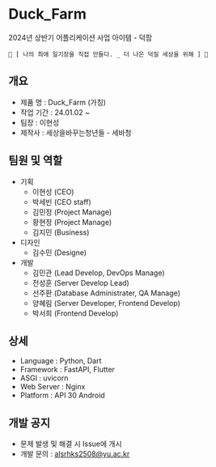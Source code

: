 # Duck_Farm
2024년 상반기 어플리케이션 사업 아이템 - 덕팜

    🌻 [ 나의 최애 일기장을 직접 만들다. _ 더 나은 덕질 세상을 위해 ] 🌻   


## 개요
 - 제품 명 : Duck_Farm (가칭)
 - 작업 기간 : 24.01.02 ~ 
 - 팀장 : 이현성
 - 제작사 : 세상을바꾸는청년들 - 세바청
  
## 팀원 및 역할
  + 기획
    + 이현성 (CEO)
    + 박세빈 (CEO staff)
    + 김민정 (Project Manage)
    + 황현정 (Project Manage)
    + 김지민 (Business)
  + 디자인
    + 김수민 (Designe)
  + 개발
    + 김민관 (Lead Develop, DevOps Manage)
    + 전성훈 (Server Develop Lead)
    + 선주환 (Database Administrater, QA Manage)
    + 양혜림 (Server Developer, Frontend Develop)
    + 박서희 (Frontend Develop)

## 상세
 - Language : Python, Dart
 - Framework : FastAPI, Flutter
 - ASGI : uvicorn
 - Web Server : Nginx
 - Platform : API 30 Android
 
## 개발 공지
 - 문제 발생 및 해결 시 Issue에 개시
 - 개발 문의 : alsrhks2508@yu.ac.kr



